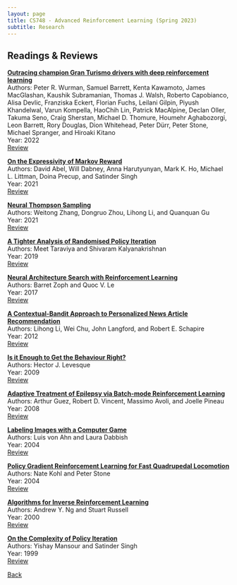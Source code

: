 ```yaml
---
layout: page
title: CS748 - Advanced Reinforcement Learning (Spring 2023)
subtitle: Research
---
```


## Readings & Reviews

[**Outracing champion Gran Turismo drivers with deep reinforcement learning**](https://docs.google.com/viewer?url=https://www.cs.utexas.edu/~pstone/Papers/bib2html-links/nature22.pdf)  
Authors: Peter R. Wurman, Samuel Barrett, Kenta Kawamoto, James MacGlashan, Kaushik Subramanian, Thomas J. Walsh, Roberto Capobianco, Alisa Devlic, Franziska Eckert, Florian Fuchs, Leilani Gilpin, Piyush Khandelwal, Varun Kompella, HaoChih Lin, Patrick MacAlpine, Declan Oller, Takuma Seno, Craig Sherstan, Michael D. Thomure, Houmehr Aghabozorgi, Leon Barrett, Rory Douglas, Dion Whitehead, Peter Dürr, Peter Stone, Michael Spranger, and Hiroaki Kitano  
Year: 2022  
[Review](https://docs.google.com/viewer?url=https://sarthakmittal92.github.io/research/cs748-s2023/02-turismo-deep-rl.pdf)

[**On the Expressivity of Markov Reward**](https://docs.google.com/viewer?url=https://david-abel.github.io/papers/neurips2021_oteomr.pdf)  
Authors: David Abel, Will Dabney, Anna Harutyunyan, Mark K. Ho, Michael L. Littman, Doina Precup, and Satinder Singh  
Year: 2021  
[Review](https://docs.google.com/viewer?url=https://sarthakmittal92.github.io/research/cs748-s2023/05-markov-reward-expressivity.pdf)

[**Neural Thompson Sampling**](https://docs.google.com/viewer?url=https://openreview.net/pdf?id=tkAtoZkcUnm)  
Authors: Weitong Zhang, Dongruo Zhou, Lihong Li, and Quanquan Gu  
Year: 2021  
[Review](https://docs.google.com/viewer?url=https://sarthakmittal92.github.io/research/cs748-s2023/12-neural-ts.pdf)

[**A Tighter Analysis of Randomised Policy Iteration**](https://docs.google.com/viewer?url=https://www.cse.iitb.ac.in/~shivaram/papers/tk_uai_2019.pdf)  
Authors: Meet Taraviya and Shivaram Kalyanakrishnan  
Year: 2019  
[Review](https://docs.google.com/viewer?url=https://sarthakmittal92.github.io/research/cs748-s2023/08-policy-iteration-tighter-analysis.pdf)

[**Neural Architecture Search with Reinforcement Learning**](https://docs.google.com/viewer?url=https://arxiv.org/pdf/1611.01578.pdf)  
Authors: Barret Zoph and Quoc V. Le  
Year: 2017  
[Review](https://docs.google.com/viewer?url=https://sarthakmittal92.github.io/research/cs748-s2023/10-nas-rl.pdf)

[**A Contextual-Bandit Approach to Personalized News Article Recommendation**](https://docs.google.com/viewer?url=https://www.ra.ethz.ch/cdstore/www2010/www/p661.pdf)  
Authors: Lihong Li, Wei Chu, John Langford, and Robert E. Schapire  
Year: 2012  
[Review](https://docs.google.com/viewer?url=https://sarthakmittal92.github.io/research/cs748-s2023/11-contextual-bandit-personalized-news.pdf)

[**Is it Enough to Get the Behaviour Right?**](https://docs.google.com/viewer?url=http://www.cs.toronto.edu/~hector/Papers/chinese.pdf)  
Authors: Hector J. Levesque  
Year: 2009  
[Review](https://docs.google.com/viewer?url=https://sarthakmittal92.github.io/research/cs748-s2023/09-right-behaviour.pdf)

[**Adaptive Treatment of Epilepsy via Batch-mode Reinforcement Learning**](https://docs.google.com/viewer?url=https://www.cs.mcgill.ca/~jpineau/files/guez-iaai08.pdf)  
Authors: Arthur Guez, Robert D. Vincent, Massimo Avoli, and Joelle Pineau  
Year: 2008  
[Review](https://docs.google.com/viewer?url=https://sarthakmittal92.github.io/research/cs748-s2023/01-epilepsy-batch-rl.pdf)

[**Labeling Images with a Computer Game**](https://docs.google.com/viewer?url=https://www.cs.cmu.edu/~biglou/ESP.pdf)  
Authors: Luis von Ahn and Laura Dabbish  
Year: 2004  
[Review](https://docs.google.com/viewer?url=https://sarthakmittal92.github.io/research/cs748-s2023/03-labeling-game.pdf)

[**Policy Gradient Reinforcement Learning for Fast Quadrupedal Locomotion**](https://docs.google.com/viewer?url=https://www.cs.utexas.edu/~pstone/Papers/bib2html-links/icra04.pdf)  
Authors: Nate Kohl and Peter Stone  
Year: 2004  
[Review](https://docs.google.com/viewer?url=https://sarthakmittal92.github.io/research/cs748-s2023/06-policy-gradient-rl-quadrupedal.pdf)

[**Algorithms for Inverse Reinforcement Learning**](https://docs.google.com/viewer?url=http://ai.stanford.edu/~ang/papers/icml00-irl.pdf)  
Authors: Andrew Y. Ng and Stuart Russell  
Year: 2000  
[Review](https://docs.google.com/viewer?url=https://sarthakmittal92.github.io/research/cs748-s2023/04-inverse-rl.pdf)

[**On the Complexity of Policy Iteration**](https://docs.google.com/viewer?url=https://arxiv.org/pdf/1301.6718.pdf)  
Authors: Yishay Mansour and Satinder Singh  
Year: 1999  
[Review](https://docs.google.com/viewer?url=https://sarthakmittal92.github.io/research/cs748-s2023/07-policy-iteration-complexity.pdf)

[Back](..)
